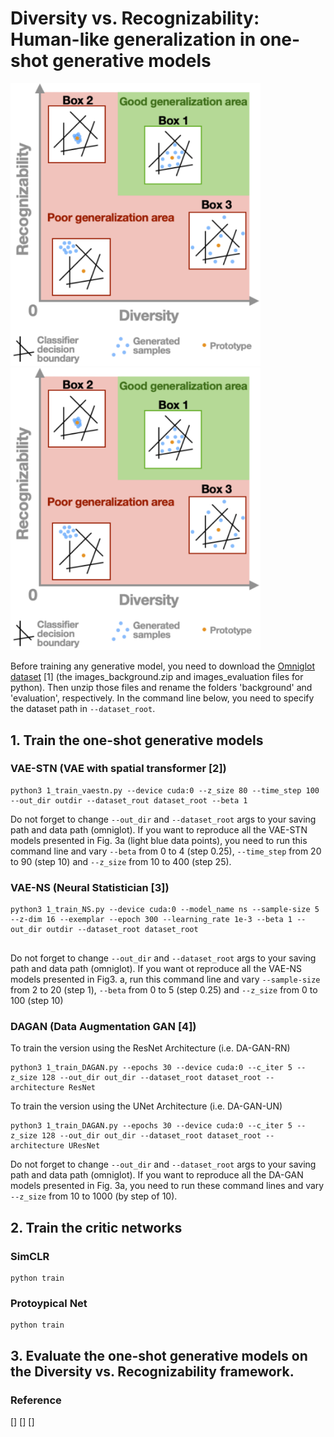 # Diversity vs. Recognizability: Human-like generalization in one-shot generative models
<img src="image/Fig1.png" width="400"><img src="image/Fig1.png" width="400">

Before training any generative model, you need to download the [Omniglot dataset](https://github.com/brendenlake/omniglot) [1] (the images_background.zip and images_evaluation files for python). Then unzip those files and rename the folders 'background' and 'evaluation', respectively. In the command line below, you need to specify the dataset path in `--dataset_root`.

## 1. Train the one-shot generative models

### VAE-STN (VAE with spatial transformer [2])
```
python3 1_train_vaestn.py --device cuda:0 --z_size 80 --time_step 100 --out_dir outdir --dataset_rout dataset_root --beta 1
```
Do not forget to change `--out_dir` and `--dataset_root` args to your saving path and data path (omniglot). If you want to reproduce all the VAE-STN models presented in Fig. 3a (light blue data points), you need to run this command line and vary `--beta` from 0 to 4 (step 0.25),   `--time_step` from 20 to 90 (step 10) and `--z_size` from 10 to 400 (step 25).

### VAE-NS (Neural Statistician [3])
```
python3 1_train_NS.py --device cuda:0 --model_name ns --sample-size 5 --z-dim 16 --exemplar --epoch 300 --learning_rate 1e-3 --beta 1 --out_dir outdir --dataset_root dataset_root
    
```
Do not forget to change `--out_dir` and `--dataset_root` args to your saving path and data path (omniglot). If you want ot reproduce all the VAE-NS models presented in Fig3. a, run this command line and vary `--sample-size` from 2 to 20 (step 1), `--beta` from 0 to 5 (step 0.25) and `--z_size` from 0 to 100 (step 10)

### DAGAN (Data Augmentation GAN [4])
To train the version using the ResNet Architecture (i.e. DA-GAN-RN)

```
python3 1_train_DAGAN.py --epochs 30 --device cuda:0 --c_iter 5 --z_size 128 --out_dir out_dir --dataset_root dataset_root --architecture ResNet 
```

To train the version using the UNet Architecture (i.e. DA-GAN-UN)
```
python3 1_train_DAGAN.py --epochs 30 --device cuda:0 --c_iter 5 --z_size 128 --out_dir out_dir --dataset_root dataset_root --architecture UResNet 
```

Do not forget to change `--out_dir` and `--dataset_root` args to your saving path and data path (omniglot). If you want to reproduce all the DA-GAN models presented in Fig. 3a, you need to run these command lines and vary `--z_size` from 10 to 1000 (by step of 10).

## 2. Train the critic networks
### SimCLR
```
python train
```

### Protoypical Net
```
python train
```

## 3. Evaluate the one-shot generative models on the Diversity vs. Recognizability framework.

### Reference
[]
[]
[]


